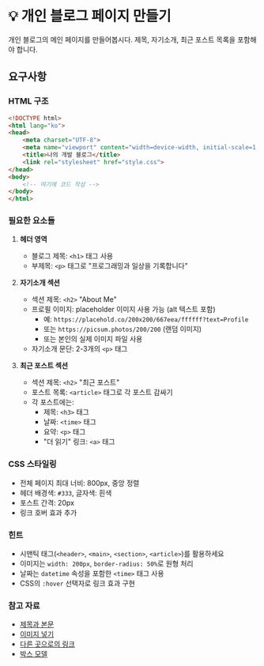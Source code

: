 # 💡 개인 블로그 페이지 만들기

개인 블로그의 메인 페이지를 만들어봅시다. 제목, 자기소개, 최근 포스트 목록을 포함해야 합니다.

## 요구사항

### HTML 구조
```html
<!DOCTYPE html>
<html lang="ko">
<head>
    <meta charset="UTF-8">
    <meta name="viewport" content="width=device-width, initial-scale=1.0">
    <title>나의 개발 블로그</title>
    <link rel="stylesheet" href="style.css">
</head>
<body>
    <!-- 여기에 코드 작성 -->
</body>
</html>
```

### 필요한 요소들

1. **헤더 영역**
   - 블로그 제목: `<h1>` 태그 사용
   - 부제목: `<p>` 태그로 "프로그래밍과 일상을 기록합니다"

2. **자기소개 섹션**
   - 섹션 제목: `<h2>` "About Me"
   - 프로필 이미지: placeholder 이미지 사용 가능 (alt 텍스트 포함)
     - 예: `https://placehold.co/200x200/667eea/ffffff?text=Profile`
     - 또는 `https://picsum.photos/200/200` (랜덤 이미지)
     - 또는 본인의 실제 이미지 파일 사용
   - 자기소개 문단: 2-3개의 `<p>` 태그

3. **최근 포스트 섹션**
   - 섹션 제목: `<h2>` "최근 포스트"
   - 포스트 목록: `<article>` 태그로 각 포스트 감싸기
   - 각 포스트에는:
     - 제목: `<h3>` 태그
     - 날짜: `<time>` 태그
     - 요약: `<p>` 태그
     - "더 읽기" 링크: `<a>` 태그

### CSS 스타일링

- 전체 페이지 최대 너비: 800px, 중앙 정렬
- 헤더 배경색: `#333`, 글자색: 흰색
- 포스트 간격: 20px
- 링크 호버 효과 추가

### 힌트

- 시맨틱 태그(`<header>`, `<main>`, `<section>`, `<article>`)를 활용하세요
- 이미지는 `width: 200px`, `border-radius: 50%`로 원형 처리
- 날짜는 `datetime` 속성을 포함한 `<time>` 태그 사용
- CSS의 `:hover` 선택자로 링크 효과 구현

### 참고 자료
- [제목과 본문](https://www.yalco.kr/@html-css/1-1)
- [이미지 넣기](https://www.yalco.kr/@html-css/1-5)
- [다른 곳으로의 링크](https://www.yalco.kr/@html-css/1-7)
- [박스 모델](https://www.yalco.kr/@html-css/2-6)